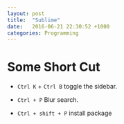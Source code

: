 ```yaml
---
layout: post
title:  "Sublime"
date:   2016-06-21 22:30:52 +1000
categories: Programming
---
```

Some Short Cut
==============
- `Ctrl K` + `Ctrl B` toggle the sidebar.

- `Ctrl + P` Blur search.

- `Ctrl + shift + P` install package